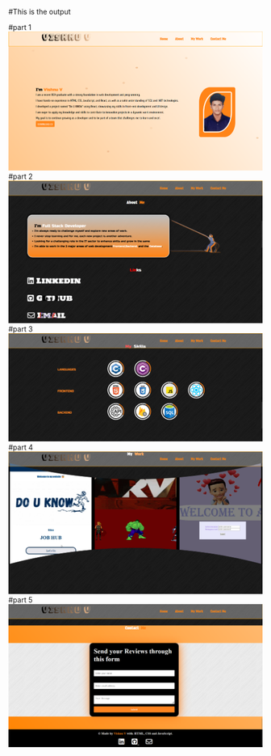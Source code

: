 #This is the output

#part 1
![alt text](0utput-1.png)
#part 2
![alt text](0utput-2.png)
#part 3
![alt text](0utput-3.png)
#part 4
![alt text](0utput-4.png)
#part 5
![alt text](0utput-5.png)